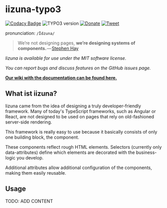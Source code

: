 # iizuna-typo3
[![Codacy Badge](https://api.codacy.com/project/badge/Grade/084a649cad0148eeb728c89dc6ec1db8)](https://www.codacy.com/app/tim.ruecker/iizuna-typo3?utm_source=github.com&amp;utm_medium=referral&amp;utm_content=iizunats/iizuna-typo3&amp;utm_campaign=Badge_Grade)
![TYPO3 version](https://img.shields.io/badge/typo3-v0.0.1-blue.svg)
[![Donate](https://img.shields.io/badge/donorbox-donate-blue.svg)](https://donorbox.org/iizuna)
[![Tweet](https://img.shields.io/twitter/url/http/shields.io.svg?style=social)](https://twitter.com/intent/tweet?text=Create%20fast%20and%20reliable%20component%20based%20applications%20for%20server-side-rendered%20projects!&url=http://iizunats.com&via=IizunaTeam&hashtags=typescript,components,frontend,framework,developers)


pronunciation: `/Īdzuna/`

> We’re not designing pages, **we’re designing systems of components.** — [Stephen Hay](http://bradfrost.com/blog/post/bdconf-stephen-hay-presents-responsive-design-workflow/)

*Iizuna is available for use under the MIT software license.*

*You can report bugs and discuss features on the GitHub issues page.*

[**Our wiki with the documentation can be found here.**](https://github.com/iizunats/iizuna-typo3/wiki)


## What ist iizuna?

Iizuna came from the idea of ​​designing a truly developer-friendly framework.
Many of today's TypeScript frameworks, such as Angular or React, are not designed to be used on pages that rely on old-fashioned server-side rendering.

This framework is really easy to use because it basically consists of only one building block, the component.

These components reflect rough HTML elements.
Selectors (currently only data-attributes) define which elements are decorated with the business-logic you develop.

Additional attributes allow additional configuration of the components, making them easily reusable.

## Usage
TODO: ADD CONTENT